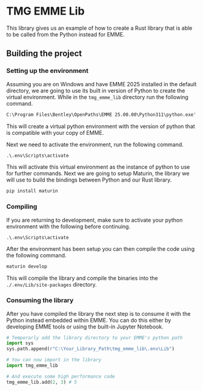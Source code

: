 # TMG EMME Lib

This library gives us an example of how to create a Rust library that is
able to be called from the Python instead for EMME.

## Building the project

### Setting up the environment

Assuming you are on Windows and have EMME 2025 installed in the default directory, we are going to
use its built in version of Python to create the virtual environment.  While in the `tmg_emme_lib`
directory run the following command.

```cmd
C:\Program Files\Bentley\OpenPaths\EMME 25.00.00\Python311\python.exe' -m venv .env 
```

This will create a virtual python environment with the version of python that is compatible with your
copy of EMME.

Next we need to activate the environment, run the following command.

```cmd
.\.env\Scripts\activate
```

This will activate this virtual environment as the instance of python to use for further commands. Next
we are going to setup Maturin, the library we will use to build the bindings between Python and our
Rust library.

```cmd
pip install maturin
```

### Compiling

If you are returning to development, make sure to activate your python environment with the following before continuing.

```cmd
.\.env\Scripts\activate
```

After the environment has been setup you can then compile the code using the following command.

```cmd
maturin develop
```

This will compile the library and compile the binaries into the `./.env/Lib/site-packages` directory.

### Consuming the library

After you have compiled the library the next step is to consume it with the Python instead embedded within EMME.  You can do this
either by developing EMME tools or using the built-in Jupyter Notebook.

```py
# Temporarly add the library directory to your EMME's python path
import sys
sys.path.append(r"C:\Your_Library_Path\tmg_emme_lib\.env\Lib")

# You can now import in the library
import tmg_emme_lib

# And execute some high performance code
tmg_emme_lib.add(2, 3) # 5
```
